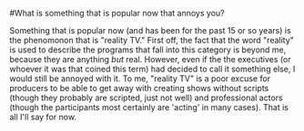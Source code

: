 #What is something that is popular now that annoys you?

Something that is popular now (and has been for the past 15 or so years) is the phenomonon that is "reality TV." First off, the fact that the word "reality" is used to describe the programs that fall into this category is beyond me, because they are anything *but* real. However, even if the the executives (or whoever it was that coined this term) had decided to call it something else, I would still be annoyed with it. To me, "reality TV" is a poor excuse for producers to be able to get away with creating shows without scripts (though they probably are scripted, just not well) and professional actors (though the participants most certainly are 'acting' in many cases). That is all I'll say for now.

